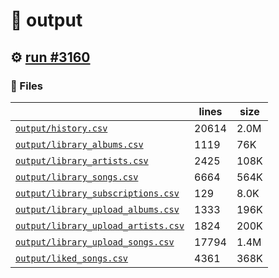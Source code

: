 # 📝  output 

## ⚙️ [run #3160](https://github.com/jwenerd/ytm-dl/actions/runs/12657305465)

### 📁 Files

|                                                                         |lines|size|
|-------------------------------------------------------------------------|-----|----|
|[`output/history.csv` ](output/history.csv)                              |20614|2.0M|
|[`output/library_albums.csv` ](output/library_albums.csv)                |1119 |76K |
|[`output/library_artists.csv` ](output/library_artists.csv)              |2425 |108K|
|[`output/library_songs.csv` ](output/library_songs.csv)                  |6664 |564K|
|[`output/library_subscriptions.csv` ](output/library_subscriptions.csv)  |129  |8.0K|
|[`output/library_upload_albums.csv` ](output/library_upload_albums.csv)  |1333 |196K|
|[`output/library_upload_artists.csv` ](output/library_upload_artists.csv)|1824 |200K|
|[`output/library_upload_songs.csv` ](output/library_upload_songs.csv)    |17794|1.4M|
|[`output/liked_songs.csv` ](output/liked_songs.csv)                      |4361 |368K|